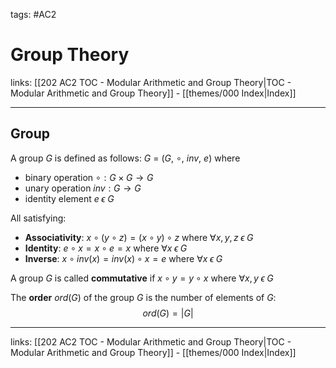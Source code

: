 tags: #AC2

# Group Theory

links:  [[202 AC2 TOC - Modular Arithmetic and Group Theory|TOC - Modular Arithmetic and Group Theory]] - [[themes/000 Index|Index]]

---

## Group

A group $G$ is defined as follows: $G$ = ($G$, $\circ$, $inv$, $e$) where
- binary operation $\circ : G \times G \rightarrow G$
- unary operation $inv : G \rightarrow G$ 
- identity element $e \; \epsilon \; G$

All satisfying:
- **Associativity**: $x \circ (y\circ z) = (x\circ y) \circ z$ where $\forall x,y,z \; \epsilon \; G$
- **Identity**: $e \circ x = x \circ e = x$ where $\forall x \; \epsilon \; G$
- **Inverse**: $x\circ inv(x) = inv(x) \circ x = e$ where $\forall x \; \epsilon \; G$

A group $G$ is called **commutative** if $x\circ y = y \circ x$ where $\forall x,y \; \epsilon \; G$

The **order** $ord(G)$ of the group $G$ is the number of elements of $G$:
$$ord(G) = |G| $$

---

links:  [[202 AC2 TOC - Modular Arithmetic and Group Theory|TOC - Modular Arithmetic and Group Theory]] - [[themes/000 Index|Index]]